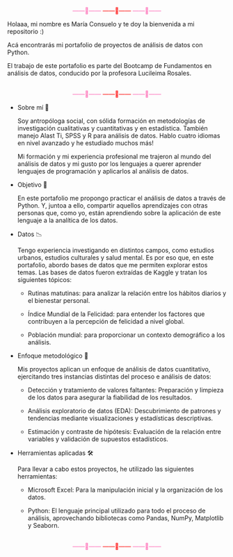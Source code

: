 <div align="center">
<br>
<span style="color: #FF69B4;">&mdash;&mdash;🌸&mdash;&mdash;</span>
<span style="color: #FF0000;">&mdash;&mdash;🌸&mdash;&mdash;</span>
<span style="color: #FF69B4;">&mdash;&mdash;🌸&mdash;&mdash;</span>
<br>
</div>

Holaaa, mi nombre es María Consuelo y te doy la bienvenida a mi repositorio :)

Acá encontrarás mi portafolio de proyectos de análisis de datos con Python.

El trabajo de este portafolio es parte del Bootcamp de Fundamentos en análisis de datos, conducido por la profesora Lucileima Rosales.
<div align="center">
<br>
<span style="color: #FF69B4;">&mdash;&mdash;🌸&mdash;&mdash;</span>
<span style="color: #FF0000;">&mdash;&mdash;🌸&mdash;&mdash;</span>
<span style="color: #FF69B4;">&mdash;&mdash;🌸&mdash;&mdash;</span>
<br>
</div>

* Sobre mí 🌼

  Soy antropóloga social, con sólida formación en metodologías de investigación cualitativas y cuantitativas y en estadística. También manejo Alast Ti, SPSS y R para análisis de datos. 
  Hablo cuatro idiomas en nivel avanzado y he estudiado muchos más! 

  Mi formación y mi experiencia profesional me trajeron al mundo del análisis de datos y mi gusto por los lenguajes a querer aprender lenguajes de programación y aplicarlos al análisis de datos. 


* Objetivo 🎯
  
  En este portafolio me propongo practicar el análisis de datos a través de Python.
  Y, juntoa a ello, compartir aquellos aprendizajes con otras personas que, como yo, están aprendiendo sobre la aplicación de este lenguaje a la   analítica de los datos.


* Datos 📉

  Tengo experiencia investigando en distintos campos, como estudios urbanos, estudios culturales y salud mental. Es por eso que, en este portafolio, abordo bases de datos que me permiten explorar estos temas.
  Las bases de datos fueron extraídas de Kaggle y tratan los siguientes tópicos:

  * Rutinas matutinas: para analizar la relación entre los hábitos diarios y el bienestar personal.

  * Índice Mundial de la Felicidad: para entender los factores que contribuyen a la percepción de felicidad a nivel global.

  * Población mundial: para proporcionar un contexto demográfico a los análisis.


* Enfoque metodológico 🔬

  Mis proyectos aplican un enfoque de análisis de datos cuantitativo, ejercitando tres instancias distintas del proceso e análisis de datos:

  * Detección y tratamiento de valores faltantes: Preparación y limpieza de los datos para asegurar la fiabilidad de los resultados.

  *  Análisis exploratorio de datos (EDA): Descubrimiento de patrones y tendencias mediante visualizaciones y estadísticas descriptivas.

  *  Estimación y contraste de hipótesis: Evaluación de la relación entre variables y validación de supuestos estadísticos.


* Herramientas aplicadas 🛠️

  Para llevar a cabo estos proyectos, he utilizado las siguientes herramientas:

  * Microsoft Excel: Para la manipulación inicial y la organización de los datos.

  * Python: El lenguaje principal utilizado para todo el proceso de análisis, aprovechando bibliotecas como Pandas, NumPy, Matplotlib y Seaborn.



<div align="center">
<br>
<span style="color: #FF69B4;">&mdash;&mdash;🌸&mdash;&mdash;</span>
<span style="color: #FF0000;">&mdash;&mdash;🌸&mdash;&mdash;</span>
<span style="color: #FF69B4;">&mdash;&mdash;🌸&mdash;&mdash;</span>
<br>
</div>
